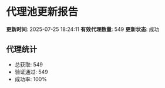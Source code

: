 # 代理池更新报告

**更新时间**: 2025-07-25 18:24:11
**有效代理数量**: 549
**更新状态**:  成功

## 代理统计
- 总获取: 549
- 验证通过: 549
- 成功率: 100%

